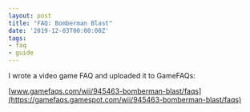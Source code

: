 ```yaml
---
layout: post
title: "FAQ: Bomberman Blast"
date: '2019-12-03T00:00:00Z'
tags:
- faq
- guide
---
```


I wrote a video game FAQ and uploaded it to GameFAQs:

[www.gamefaqs.com/wii/945463-bomberman-blast/faqs](https://gamefaqs.gamespot.com/wii/945463-bomberman-blast/faqs)
